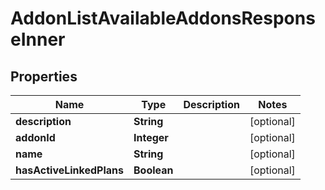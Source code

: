 

# AddonListAvailableAddonsResponseInner


## Properties

| Name | Type | Description | Notes |
|------------ | ------------- | ------------- | -------------|
|**description** | **String** |  |  [optional] |
|**addonId** | **Integer** |  |  [optional] |
|**name** | **String** |  |  [optional] |
|**hasActiveLinkedPlans** | **Boolean** |  |  [optional] |



